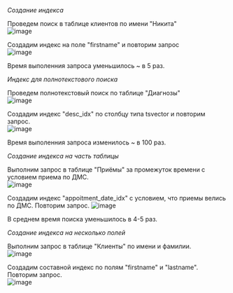 *Создание индекса*

Проведем поиск в таблице клиентов по имени "Никита"\
![image](https://user-images.githubusercontent.com/126672650/236681553-0406232f-a9d2-487f-bc95-900b3e01da8d.png)

Создадим индекс на поле "firstname" и повторим запрос\
![image](https://user-images.githubusercontent.com/126672650/236681667-ce3e06da-495f-4c04-994b-ae0cd33bd186.png)

Время выполенния запроса уменьшилось ~ в 5 раз.

*Индекс для полнотекстового поиска*

Проведем полнотекстовый поиск по таблице "Диагнозы"\
![image](https://user-images.githubusercontent.com/126672650/236700398-92ea7d48-8f56-46f2-9d5c-9f671d8a80d1.png)

Создадим индекс "desc_idx" по столбцу типа tsvector и повторим запрос.\
![image](https://user-images.githubusercontent.com/126672650/236700675-b7911fd7-4d4a-4bdd-8d7b-cc829ebdca5a.png)

Время выполенния запроса изменилось ~ в 100 раз.

*Создание индекса на часть таблицы*

Выполним запрос в таблице "Приёмы" за промежуток времени с условием приема по ДМС.\
![image](https://user-images.githubusercontent.com/126672650/236774495-f8b9a914-3f04-49f2-bce2-480427de988b.png)

Создадим индекс "appoitment_date_idx" с условием, что приемы велись по ДМС. Повторим запрос.
![image](https://user-images.githubusercontent.com/126672650/236775014-50b4a439-e341-4524-97ac-073367b697e4.png)

В среднем время поиска уменьшилось в 4-5 раз.

*Создание индекса на несколько полей*

Выполним запрос в таблице "Клиенты" по имени и фамилии.\
![image](https://user-images.githubusercontent.com/126672650/236777866-78831993-1a3e-441c-8579-cac6ae8b0ba5.png)

Создадим составной индекс по полям "firstname" и "lastname". Повторим запрос.\
![image](https://user-images.githubusercontent.com/126672650/236778051-aac34c10-5913-4462-a62e-02552759fed8.png)



